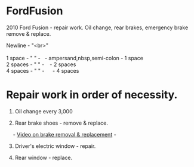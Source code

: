# FordFusion
2010 Ford Fusion - repair work. Oil change, rear brakes, emergency brake remove &amp; replace.

Newline - "&lt;br&gt;"<br>
<br>
1 space  - " " - &nbsp; - ampersand,nbsp,semi-colon - 1 space<br>
2 spaces - "  " - &ensp; - 2 spaces<br>
4 spaces - "    " - &emsp; - 4 spaces<br>

# Repair work in order of necessity.
  1. Oil change every 3,000

  2. Rear brake shoes - remove & replace.

&emsp; - [Video on brake removal & replacement](https://www.youtube.com/watch?v=cikKzEFv_fs)
    - 
    

  3. Driver's electric window - repair.

  4. Rear window - replace.
